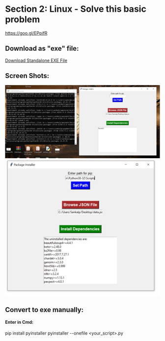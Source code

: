 # Section 2: Linux - Solve this basic problem
https://goo.gl/EPpifR

## Download as "exe" file:
[Download Standalone EXE File](https://file.io/XjaNkHI1)
## Screen Shots:
![Image 1](https://github.com/sankalpmittal1911-BitSian/Finoramic-Assignment/blob/master/Section%202:%20Basic%20Dependency%20Installer/Images/Im1.JPG)
![Image 2](https://github.com/sankalpmittal1911-BitSian/Finoramic-Assignment/blob/master/Section%202:%20Basic%20Dependency%20Installer/Images/Im2.JPG)

## Convert to exe manually:
#### Enter in Cmd:
pip install pyinstaller
pyinstaller --onefile <your_script>.py

